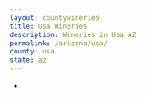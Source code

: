 ```yaml
---
layout: countywineries
title: Usa Wineries
description: Wineries in Usa AZ
permalink: /arizona/usa/
county: usa
state: az
---
```

-
